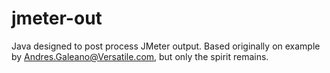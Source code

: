 # jmeter-out

Java designed to post process JMeter output. Based originally on example by Andres.Galeano@Versatile.com, but only the spirit remains.

